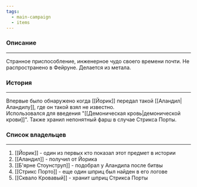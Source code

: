 ```yaml
---
tags:
  - main-campaign
  - items
---
```

### Описание
---
Странное приспособление, инженерное чудо своего времени почти. Не распространено в Фейруне. Делается из метала.  

### История
---
Впервые было обнаружено когда [[Йорик]] передал такой [[Аландил|Аландилу]], где он такой взял не известно.  
Использовался для введения "[[Демоническая кровь|демонической крови]]". Также хранил непонятный фарш в случае Стрикса Порты.  
### Список владельцев
---
1. [[Йорик]] - один из первых кто показал этот предмет в истории  
2. [[Аландил]] - получил от Йорика  
3. [[Б'ярне Стоунструп]] - подобрал у Аландила после битвы  
4. [[Стрикс Порто]] - еще один шприц был найден в его логове  
5. [[Сквало Кровавый]] - хранит шприц Стрикса Порты  
